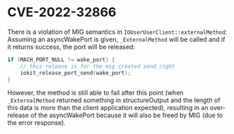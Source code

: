 # CVE-2022-32866

There is a violation of MIG semantics in `IOUserUserClient::externalMethod`: Assuming an asyncWakePort is given, `_ExternalMethod` will be called and if it returns success, the port will be released:
```C
if (MACH_PORT_NULL != wake_port) {
    // this release is for the mig created send right
    iokit_release_port_send(wake_port);
}
```

However, the method is still able to fail after this point (when `_ExternalMethod` returned something in structureOutput and the length of this data is more than the client application expected), resulting in an over-release of the asyncWakePort because it will also be freed by MIG (due to the error response).
